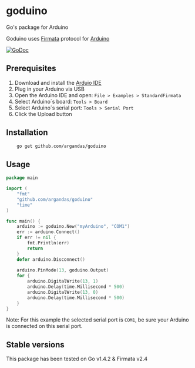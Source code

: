 # goduino
Go's package for Arduino

Goduino uses [Firmata](https://github.com/firmata/protocol) protocol for [Arduino](https://www.arduino.cc/) 

[![GoDoc](http://godoc.org/github.com/argandas/goduino?status.svg)](http://godoc.org/github.com/argandas/goduino)

## Prerequisites

1. Download and install the [Arduio IDE](http://www.arduino.cc/en/Main/Software)
2. Plug in your Arduino via USB
3. Open the Arduino IDE and open: `File > Examples > StandardFirmata`
4. Select Arduino´s board: `Tools > Board`
5. Select Arduino´s serial port: `Tools > Serial Port`
6. Click the Upload button

## Installation

```bash
	go get github.com/argandas/goduino
```

## Usage

```go
package main

import (
	"fmt"
	"github.com/argandas/goduino"
	"time"
)

func main() {
	arduino := goduino.New("myArduino", "COM1")
	err := arduino.Connect()
	if err != nil {
		fmt.Println(err)
		return
	}
	defer arduino.Disconnect()
	
	arduino.PinMode(13, goduino.Output)
	for {
		arduino.DigitalWrite(13, 1)
		arduino.Delay(time.Millisecond * 500)
		arduino.DigitalWrite(13, 0)
		arduino.Delay(time.Millisecond * 500)
	}
}
```

Note: For this example the selected serial port is `COM1`, be sure your Arduino is connected on this serial port.

## Stable versions

This package has been tested on Go v1.4.2 & Firmata v2.4
